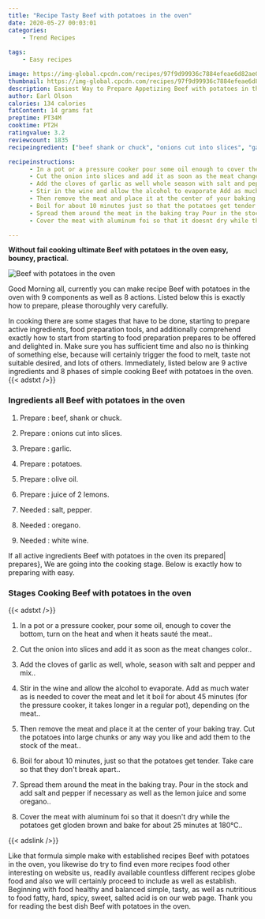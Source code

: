 ```yaml
---
title: "Recipe Tasty Beef with potatoes in the oven"
date: 2020-05-27 00:03:01
categories:
    - Trend Recipes
    
tags:
    - Easy recipes

image: https://img-global.cpcdn.com/recipes/97f9d99936c7884efeae6d82ae03d700/680x482cq70/beef-with-potatoes-in-the-oven-recipe-main-photo.jpg
thumbnail: https://img-global.cpcdn.com/recipes/97f9d99936c7884efeae6d82ae03d700/350x250cq70/beef-with-potatoes-in-the-oven-recipe-main-photo.jpg
description: Easiest Way to Prepare Appetizing Beef with potatoes in the oven with 9 ingredients and 8 stages of easy cooking.
author: Earl Olson
calories: 134 calories
fatContent: 14 grams fat
preptime: PT34M
cooktime: PT2H
ratingvalue: 3.2
reviewcount: 1835
recipeingredient: ["beef shank or chuck", "onions cut into slices", "garlic", "potatoes", "olive oil", "juice of 2 lemons", "salt pepper", "oregano", "white wine"]

recipeinstructions: 
      - In a pot or a pressure cooker pour some oil enough to cover the bottom turn on the heat and when it heats saut the meat 
      - Cut the onion into slices and add it as soon as the meat changes color 
      - Add the cloves of garlic as well whole season with salt and pepper and mix 
      - Stir in the wine and allow the alcohol to evaporate Add as much water as is needed to cover the meat and let it boil for about 45 minutes for the pressure cooker it takes longer in a regular pot depending on the meat 
      - Then remove the meat and place it at the center of your baking tray Cut the potatoes into large chunks or any way you like and add them to the stock of the meat 
      - Boil for about 10 minutes just so that the potatoes get tender Take care so that they dont break apart 
      - Spread them around the meat in the baking tray Pour in the stock and add salt and pepper if necessary as well as the lemon juice and some oregano 
      - Cover the meat with aluminum foi so that it doesnt dry while the potatoes get gloden brown and bake for about 25 minutes at 180C

---
```




**Without fail cooking ultimate Beef with potatoes in the oven easy, bouncy, practical**. 


![Beef with potatoes in the oven](https://img-global.cpcdn.com/recipes/97f9d99936c7884efeae6d82ae03d700/680x482cq70/beef-with-potatoes-in-the-oven-recipe-main-photo.jpg "Beef with potatoes in the oven")




Good Morning all, currently you can make recipe Beef with potatoes in the oven with 9 components as well as 8 actions. Listed below this is exactly how to prepare, please thoroughly very carefully.

In cooking there are some stages that have to be done, starting to prepare active ingredients, food preparation tools, and additionally comprehend exactly how to start from starting to food preparation prepares to be offered and delighted in. Make sure you has sufficient time and also no is thinking of something else, because will certainly trigger the food to melt, taste not suitable desired, and lots of others. Immediately, listed below are 9 active ingredients and 8 phases of simple cooking Beef with potatoes in the oven.
{{< adstxt />}}

### Ingredients all Beef with potatoes in the oven


1. Prepare  : beef, shank or chuck.

1. Prepare  : onions cut into slices.

1. Prepare  : garlic.

1. Prepare  : potatoes.

1. Prepare  : olive oil.

1. Prepare  : juice of 2 lemons.

1. Needed  : salt, pepper.

1. Needed  : oregano.

1. Needed  : white wine.



If all active ingredients Beef with potatoes in the oven its prepared| prepares}, We are going into the cooking stage. Below is exactly how to preparing with easy.

### Stages Cooking Beef with potatoes in the oven

{{< adstxt />}}


1. In a pot or a pressure cooker, pour some oil, enough to cover the bottom, turn on the heat and when it heats sauté the meat..



1. Cut the onion into slices and add it as soon as the meat changes color..



1. Add the cloves of garlic as well, whole, season with salt and pepper and mix..



1. Stir in the wine and allow the alcohol to evaporate. Add as much water as is needed to cover the meat and let it boil for about 45 minutes (for the pressure cooker, it takes longer in a regular pot), depending on the meat..



1. Then remove the meat and place it at the center of your baking tray. Cut the potatoes into large chunks or any way you like and add them to the stock of the meat..



1. Boil for about 10 minutes, just so that the potatoes get tender. Take care so that they don&#39;t break apart..



1. Spread them around the meat in the baking tray. Pour in the stock and add salt and pepper if necessary as well as the lemon juice and some oregano..



1. Cover the meat with aluminum foi so that it doesn&#39;t dry while the potatoes get gloden brown and bake for about 25 minutes at 180°C..





{{< adslink />}}

Like that formula simple make with established recipes Beef with potatoes in the oven, you likewise do try to find even more recipes food other interesting on website us, readily available countless different recipes globe food and also we will certainly proceed to include as well as establish. Beginning with food healthy and balanced simple, tasty, as well as nutritious to food fatty, hard, spicy, sweet, salted acid is on our web page. Thank you for reading the best dish Beef with potatoes in the oven.
